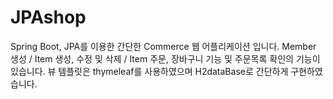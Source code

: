 # JPAshop
Spring Boot, JPA를 이용한 간단한 Commerce 웹 어플리케이션 입니다.
Member 생성 / Item 생성, 수정 및 삭제 / Item 주문, 장바구니 기능 및 주문목록 확인의 기능이 있습니다.
뷰 템플릿은 thymeleaf를 사용하였으며 H2dataBase로 간단하게 구현하였습니다.
